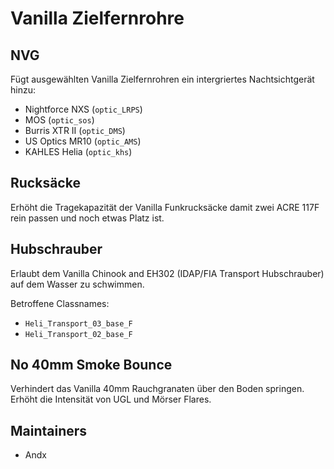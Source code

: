 # Vanilla Zielfernrohre

## NVG

Fügt ausgewählten Vanilla Zielfernrohren ein intergriertes Nachtsichtgerät hinzu:

- Nightforce NXS (`optic_LRPS`)
- MOS (`optic_sos`)
- Burris XTR II (`optic_DMS`)
- US Optics MR10 (`optic_AMS`)
- KAHLES Helia (`optic_khs`)

## Rucksäcke

Erhöht die Tragekapazität der Vanilla Funkrucksäcke damit zwei ACRE 117F rein passen und noch etwas Platz ist.

## Hubschrauber

Erlaubt dem Vanilla Chinook and EH302 (IDAP/FIA Transport Hubschrauber) auf dem Wasser zu schwimmen.

Betroffene Classnames:

- `Heli_Transport_03_base_F`
- `Heli_Transport_02_base_F`

## No 40mm Smoke Bounce

Verhindert das Vanilla 40mm Rauchgranaten über den Boden springen. Erhöht die Intensität von UGL und Mörser Flares.

## Maintainers

- Andx
